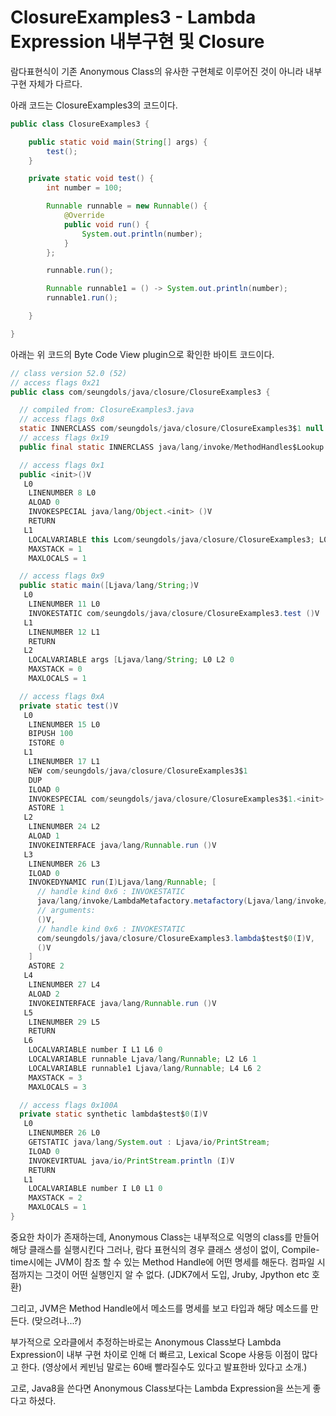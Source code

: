 # ClosureExamples3 - Lambda Expression 내부구현 및 Closure 

람다표현식이 기존 Anonymous Class의 유사한 구현체로 이루어진 것이 아니라 내부 구현 자체가 다르다. 

아래 코드는 ClosureExamples3의 코드이다. 

```java
public class ClosureExamples3 {

    public static void main(String[] args) {
        test();
    }

    private static void test() {
        int number = 100;

        Runnable runnable = new Runnable() {
            @Override
            public void run() {
                System.out.println(number);
            }
        };

        runnable.run();

        Runnable runnable1 = () -> System.out.println(number);
        runnable1.run();

    }

}
```

아래는 위 코드의 Byte Code View plugin으로 확인한 바이트 코드이다.


```java
// class version 52.0 (52)
// access flags 0x21
public class com/seungdols/java/closure/ClosureExamples3 {

  // compiled from: ClosureExamples3.java
  // access flags 0x8
  static INNERCLASS com/seungdols/java/closure/ClosureExamples3$1 null null
  // access flags 0x19
  public final static INNERCLASS java/lang/invoke/MethodHandles$Lookup java/lang/invoke/MethodHandles Lookup

  // access flags 0x1
  public <init>()V
   L0
    LINENUMBER 8 L0
    ALOAD 0
    INVOKESPECIAL java/lang/Object.<init> ()V
    RETURN
   L1
    LOCALVARIABLE this Lcom/seungdols/java/closure/ClosureExamples3; L0 L1 0
    MAXSTACK = 1
    MAXLOCALS = 1

  // access flags 0x9
  public static main([Ljava/lang/String;)V
   L0
    LINENUMBER 11 L0
    INVOKESTATIC com/seungdols/java/closure/ClosureExamples3.test ()V
   L1
    LINENUMBER 12 L1
    RETURN
   L2
    LOCALVARIABLE args [Ljava/lang/String; L0 L2 0
    MAXSTACK = 0
    MAXLOCALS = 1

  // access flags 0xA
  private static test()V
   L0
    LINENUMBER 15 L0
    BIPUSH 100
    ISTORE 0
   L1
    LINENUMBER 17 L1
    NEW com/seungdols/java/closure/ClosureExamples3$1
    DUP
    ILOAD 0
    INVOKESPECIAL com/seungdols/java/closure/ClosureExamples3$1.<init> (I)V
    ASTORE 1
   L2
    LINENUMBER 24 L2
    ALOAD 1
    INVOKEINTERFACE java/lang/Runnable.run ()V
   L3
    LINENUMBER 26 L3
    ILOAD 0
    INVOKEDYNAMIC run(I)Ljava/lang/Runnable; [
      // handle kind 0x6 : INVOKESTATIC
      java/lang/invoke/LambdaMetafactory.metafactory(Ljava/lang/invoke/MethodHandles$Lookup;Ljava/lang/String;Ljava/lang/invoke/MethodType;Ljava/lang/invoke/MethodType;Ljava/lang/invoke/MethodHandle;Ljava/lang/invoke/MethodType;)Ljava/lang/invoke/CallSite;
      // arguments:
      ()V, 
      // handle kind 0x6 : INVOKESTATIC
      com/seungdols/java/closure/ClosureExamples3.lambda$test$0(I)V, 
      ()V
    ]
    ASTORE 2
   L4
    LINENUMBER 27 L4
    ALOAD 2
    INVOKEINTERFACE java/lang/Runnable.run ()V
   L5
    LINENUMBER 29 L5
    RETURN
   L6
    LOCALVARIABLE number I L1 L6 0
    LOCALVARIABLE runnable Ljava/lang/Runnable; L2 L6 1
    LOCALVARIABLE runnable1 Ljava/lang/Runnable; L4 L6 2
    MAXSTACK = 3
    MAXLOCALS = 3

  // access flags 0x100A
  private static synthetic lambda$test$0(I)V
   L0
    LINENUMBER 26 L0
    GETSTATIC java/lang/System.out : Ljava/io/PrintStream;
    ILOAD 0
    INVOKEVIRTUAL java/io/PrintStream.println (I)V
    RETURN
   L1
    LOCALVARIABLE number I L0 L1 0
    MAXSTACK = 2
    MAXLOCALS = 1
}
```

중요한 차이가 존재하는데, Anonymous Class는 내부적으로 익명의 class를 만들어 해당 클래스를 실행시킨다 
그러나, 람다 표현식의 경우 클래스 생성이 없이, Compile-time시에는 JVM이 참조 할 수 있는 Method Handle에 어떤 명세를 해둔다.
컴파일 시점까지는 그것이 어떤 실행인지 알 수 없다. (JDK7에서 도입, Jruby, Jpython etc 호환)

그리고, JVM은 Method Handle에서 메소드를 명세를 보고 타입과 해당 메소드를 만든다. (맞으려나...?)

부가적으로 오라클에서 추정하는바로는 Anonymous Class보다 Lambda Expression이 내부 구현 차이로 인해 더 빠르고, Lexical Scope 사용등 이점이 많다고 한다. 
(영상에서 케빈님 말로는 60배 빨라질수도 있다고 발표한바 있다고 소개.)

고로, Java8을 쓴다면 Anonymous Class보다는 Lambda Expression을 쓰는게 좋다고 하셨다.
